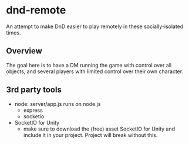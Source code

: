 # dnd-remote
 
An attempt to make DnD easier to play remotely in these socially-isolated times. 

## Overview

The goal here is to have a DM running the game with control over all objects, and several players with limited control over their own character. 

## 3rd party tools
- node: server/app.js runs on node.js
    - express
    - socketio
- SocketIO for Unity
    - make sure to download the (free) asset SocketIO for Unity and include it in your project. Project will break without this. 